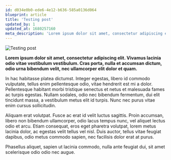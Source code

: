 ```yaml
---
id: d034e0b0-ede6-4e12-b636-585a0136d064
blueprint: article
title: 'Testing post'
updated_by: 1
updated_at: 1680257160
meta_description: 'Lorem ipsum dolor sit amet, consectetur adipiscing elit. Vivamus lacinia odio vitae vestibulum vestibulum.'
---
```

![Testing post](https://tailwindcss.com/_next/static/media/typography-demo.e7148517.jpg)

**Lorem ipsum dolor sit amet, consectetur adipiscing elit. Vivamus lacinia odio vitae vestibulum vestibulum. Cras porta, nulla et accumsan dictum, odio urna bibendum velit, nec ullamcorper elit dolor et quam.**

In hac habitasse platea dictumst. Integer egestas, libero id commodo vulputate, tellus enim pellentesque odio, vitae hendrerit est mi a dolor. Pellentesque habitant morbi tristique senectus et netus et malesuada fames ac turpis egestas. Nullam sodales, odio nec bibendum fermentum, dui elit tincidunt massa, a vestibulum metus elit id turpis. Nunc nec purus vitae enim cursus sollicitudin.

Aliquam erat volutpat. Fusce ac erat id velit luctus sagittis. Proin accumsan, libero non bibendum ullamcorper, odio lacus tempus nunc, vel aliquet lectus odio et arcu. Etiam consequat, eros eget pharetra volutpat, lorem metus lacinia dolor, ac egestas velit tellus vel nisl. Duis auctor, tellus vitae feugiat dapibus, odio metus commodo sapien, nec facilisis dolor erat at purus.

Phasellus aliquet, sapien ut lacinia commodo, nulla ante feugiat dui, sit amet scelerisque odio odio nec augue.
